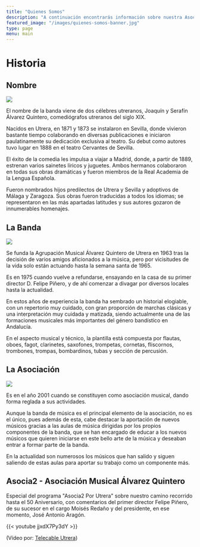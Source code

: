 ```yaml
---
title: "Quienes Somos"
description: "A continuación encontrarás información sobre nuestra Asociación, y de dónde venimos"
featured_image: "/images/quienes-somos-banner.jpg"
type: page
menu: main
---
```


# Historia

## Nombre

![](/images/hermanos-alvarez-quintero.jpg)

El nombre de la banda viene de dos célebres utreranos, Joaquín y Serafín Álvarez Quintero, comediógrafos utreranos del siglo XIX.

Nacidos en Utrera, en 1871 y 1873 se instalaron en Sevilla, donde vivieron bastante tiempo colaborando en diversas publicaciones e iniciaron paulatinamente su dedicación exclusiva al teatro. Su debut como autores tuvo lugar en 1888 en el teatro Cervantes de Sevilla.

El éxito de la comedia les impulsa a viajar a Madrid, donde, a partir de 1889, estrenan varios sainetes líricos y juguetes. Ambos hermanos colaboraron en todas sus obras dramáticas y fueron miembros de la Real Academia de la Lengua Española.

Fueron nombrados hijos predilectos de Utrera y Sevilla y adoptivos de Málaga y Zaragoza. Sus obras fueron traducidas a todos los idiomas; se representaron en las más apartadas latitudes y sus autores gozaron de innumerables homenajes.

## La Banda

![](/images/gorra-antigua.jpg)

Se funda la Agrupación Musical Álvarez Quintero de Utrera en 1963 tras la decisión de varios amigos aficionados a la música, pero por vicisitudes de la vida solo están actuando hasta la semana santa de 1965.

Es en 1975 cuando vuelve a refundarse, ensayando en la casa de su primer director D. Felipe Piñero, y de ahí comenzar a divagar por diversos locales hasta la actualidad.

En estos años de experiencia la banda ha sembrado un historial elogiable, con un repertorio muy cuidado, con gran proporción de marchas clásicas y una interpretación muy cuidada y matizada, siendo actualmente una de las formaciones musicales más importantes del género bandístico en Andalucía.

En el aspecto musical y técnico, la plantilla está compuesta por flautas, oboes, fagot, clarinetes, saxofones, trompetas, cornetas, fliscornos, trombones, trompas, bombardinos, tubas y sección de percusión.

## La Asociación

![](/images/la-asociacion.jpg)

Es en el año 2001 cuando se constituyen como asociación musical, dando forma reglada a sus actividades.

Aunque la banda de música es el principal elemento de la asociación, no es el único, pues además de esta, cabe destacar la aportación de nuevos músicos gracias a las aulas de música dirigidas por los propios componentes de la banda, que se han encargado de educar a los nuevos músicos que quieren iniciarse en este bello arte de la música y deseaban entrar a formar parte de la banda.

En la actualidad son numerosos los músicos que han salido y siguen saliendo de estas aulas para aportar su trabajo como un componente más.

## Asocia2 - Asociación Musical Álvarez Quintero

Especial del programa "Asocia2 Por Utrera" sobre nuestro camino recorrido hasta el 50 Aniversario, con comentarios del primer director Felipe Piñero, de su sucesor en el cargo Moisés Redaño y del presidente, en ese momento, José Antonio Aragón.

{{< youtube jjxdX7Py3dY >}}

(Vídeo por: [Telecable Utrera](https://www.youtube.com/user/telecableutrera))
